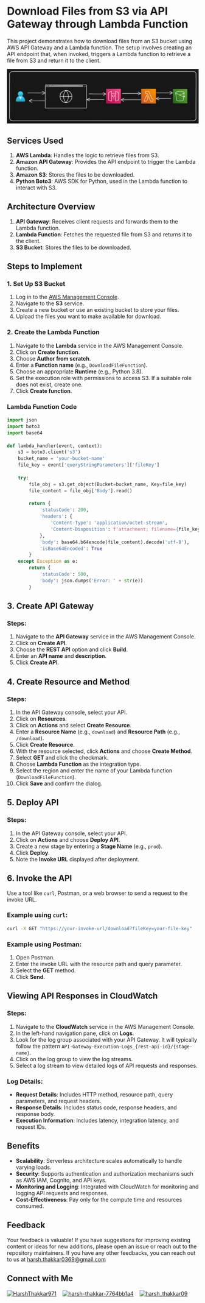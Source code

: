 # Download Files from S3 via API Gateway through Lambda Function

This project demonstrates how to download files from an S3 bucket using AWS API Gateway and a Lambda function. The setup involves creating an API endpoint that, when invoked, triggers a Lambda function to retrieve a file from S3 and return it to the client.

<img src="https://github.com/Harsh971/AWS-Projects/blob/main/AWS%20Lambda/Download%20Files%20from%20S3%20via%20APIGateway/architecture.png"></img>

## Services Used

1. **AWS Lambda**: Handles the logic to retrieve files from S3.
2. **Amazon API Gateway**: Provides the API endpoint to trigger the Lambda function.
3. **Amazon S3**: Stores the files to be downloaded.
4. **Python Boto3**: AWS SDK for Python, used in the Lambda function to interact with S3.

## Architecture Overview

1. **API Gateway**: Receives client requests and forwards them to the Lambda function.
2. **Lambda Function**: Fetches the requested file from S3 and returns it to the client.
3. **S3 Bucket**: Stores the files to be downloaded.

## Steps to Implement

### 1. Set Up S3 Bucket

1. Log in to the [AWS Management Console](https://aws.amazon.com/console/).
2. Navigate to the **S3** service.
3. Create a new bucket or use an existing bucket to store your files.
4. Upload the files you want to make available for download.

### 2. Create the Lambda Function

1. Navigate to the **Lambda** service in the AWS Management Console.
2. Click on **Create function**.
3. Choose **Author from scratch**.
4. Enter a **Function name** (e.g., `DownloadFileFunction`).
5. Choose an appropriate **Runtime** (e.g., Python 3.8).
6. Set the execution role with permissions to access S3. If a suitable role does not exist, create one.
7. Click **Create function**.

### Lambda Function Code

```python
import json
import boto3
import base64

def lambda_handler(event, context):
    s3 = boto3.client('s3')
    bucket_name = 'your-bucket-name'
    file_key = event['queryStringParameters']['fileKey']
    
    try:
        file_obj = s3.get_object(Bucket=bucket_name, Key=file_key)
        file_content = file_obj['Body'].read()
        
        return {
            'statusCode': 200,
            'headers': {
                'Content-Type': 'application/octet-stream',
                'Content-Disposition': f'attachment; filename={file_key}'
            },
            'body': base64.b64encode(file_content).decode('utf-8'),
            'isBase64Encoded': True
        }
    except Exception as e:
        return {
            'statusCode': 500,
            'body': json.dumps('Error: ' + str(e))
        }

```
## 3. Create API Gateway

### Steps:

1. Navigate to the **API Gateway** service in the AWS Management Console.
2. Click on **Create API**.
3. Choose the **REST API** option and click **Build**.
4. Enter an **API name** and **description**.
5. Click **Create API**.

## 4. Create Resource and Method

### Steps:

1. In the API Gateway console, select your API.
2. Click on **Resources**.
3. Click on **Actions** and select **Create Resource**.
4. Enter a **Resource Name** (e.g., `download`) and **Resource Path** (e.g., `/download`).
5. Click **Create Resource**.
6. With the resource selected, click **Actions** and choose **Create Method**.
7. Select **GET** and click the checkmark.
8. Choose **Lambda Function** as the integration type.
9. Select the region and enter the name of your Lambda function (`DownloadFileFunction`).
10. Click **Save** and confirm the dialog.

## 5. Deploy API

### Steps:

1. In the API Gateway console, select your API.
2. Click on **Actions** and choose **Deploy API**.
3. Create a new stage by entering a **Stage Name** (e.g., `prod`).
4. Click **Deploy**.
5. Note the **Invoke URL** displayed after deployment.

## 6. Invoke the API

Use a tool like `curl`, Postman, or a web browser to send a request to the invoke URL.

### Example using `curl`:

```sh
curl -X GET "https://your-invoke-url/download?fileKey=your-file-key"
```

### Example using Postman:

1. Open Postman.
2. Enter the invoke URL with the resource path and query parameter.
3. Select the **GET** method.
4. Click **Send**.

## Viewing API Responses in CloudWatch

### Steps:

1. Navigate to the **CloudWatch** service in the AWS Management Console.
2. In the left-hand navigation pane, click on **Logs**.
3. Look for the log group associated with your API Gateway. It will typically follow the pattern `API-Gateway-Execution-Logs_{rest-api-id}/{stage-name}`.
4. Click on the log group to view the log streams.
5. Select a log stream to view detailed logs of API requests and responses.

### Log Details:

- **Request Details**: Includes HTTP method, resource path, query parameters, and request headers.
- **Response Details**: Includes status code, response headers, and response body.
- **Execution Information**: Includes latency, integration latency, and request IDs.

## Benefits

- **Scalability**: Serverless architecture scales automatically to handle varying loads.
- **Security**: Supports authentication and authorization mechanisms such as AWS IAM, Cognito, and API keys.
- **Monitoring and Logging**: Integrated with CloudWatch for monitoring and logging API requests and responses.
- **Cost-Effectiveness**: Pay only for the compute time and resources consumed.

## Feedback

Your feedback is valuable! If you have suggestions for improving existing content or ideas for new additions, please open an issue or reach out to the repository maintainers. If you have any other feedbacks, you can reach out to us at harsh.thakkar0369@gmail.com


## Connect with Me
<p>

 <a href="https://twitter.com/HarshThakkar971" target="blank"><img align="center" src="https://img.freepik.com/premium-vector/vector-new-twitter-x-white-logo-black-background_744381-866.jpg" alt="HarshThakkar971" height="40" width="50" /></a>
  &nbsp;&nbsp;
  	<a href="https://linkedin.com/in/harsh-thakkar-7764bb1a4" target="blank"><img align="center" src="https://upload.wikimedia.org/wikipedia/commons/thumb/c/ca/LinkedIn_logo_initials.png/800px-LinkedIn_logo_initials.png" alt="harsh-thakkar-7764bb1a4" height="40" width="40" /></a>
  &nbsp;&nbsp;
 <a href="https://instagram.com/harsh_thakkar09" target="blank"><img align="center" src="https://upload.wikimedia.org/wikipedia/commons/thumb/e/e7/Instagram_logo_2016.svg/768px-Instagram_logo_2016.svg.png" alt="harsh_thakkar09" height="40" width="40" /></a>
</p>
